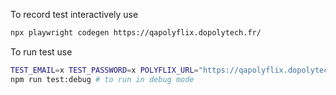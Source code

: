 To record test interactively use 
```bash
npx playwright codegen https://qapolyflix.dopolytech.fr/
```

To run test use 
```bash
TEST_EMAIL=x TEST_PASSWORD=x POLYFLIX_URL="https://qapolyflix.dopolytech.fr/"  npm run test
npm run test:debug # to run in debug mode
```

